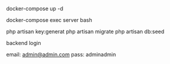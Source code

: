 docker-compose up -d

docker-compose exec server bash

php artisan key:generat
php artisan migrate
php artisan db:seed


backend login

email:  admin@admin.com
pass:  adminadmin